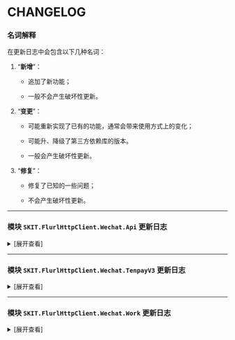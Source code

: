 ﻿# CHANGELOG

### 名词解释

在更新日志中会包含以下几种名词：

1.  “**新增**”：

    -   追加了新功能；

    -   一般不会产生破坏性更新。

2.  “**变更**”：

    -   可能重新实现了已有的功能，通常会带来使用方式上的变化；

    -   可能升、降级了第三方依赖库的版本。

    -   一般会产生破坏性更新。

3.  “**修复**”：

    -   修复了已知的一些问题；

    -   不会产生破坏性更新。

---

### 模块 `SKIT.FlurlHttpClient.Wechat.Api` 更新日志

<details>

<summary>[展开查看]</summary>

-   Release 2.4.0

    -   **新增**：新增获取小程序插件用户的唯一标识相关接口。

    -   **新增**：随官方更新扫描二维码打开小程序的相关接口模型。

    -   **新增**：随官方更新物流助手相关接口模型。

    -   **变更**：升级公共组件。

-   Release 2.3.0

    -   **新增**：新增第三方平台代公众号发起网页授权相关接口。

-   Release 2.2.1

    -   **修复**：修复获取会员卡信息接口模型的字段缺失问题。（[Gitee PR #3](https://gitee.com/fudiwei/DotNetCore.SKIT.FlurlHttpClient.Wechat/pulls/3)）。

-   Release 2.2.0

    -   **新增**：新增小程序硬件设备相关接口。

    -   **新增**：新增小程序用户交易类投诉相关接口。

    -   **新增**：新增自定义交易组件商品系统下架回调通知的事件模型。

    -   **变更**：随官方标记获取用户信息相关接口或字段为废弃。

-   Release 2.1.0

    -   **新增**：新增第三方平台服务器域名相关接口。

    -   **新增**：新增第三方平台小程序用户隐私保护指引相关接口。

-   Release 2.0.1

    -   **修复**：修复部分回调通知事件模型字段缺失的问题。

-   Release 2.0.0

    -   **新增**：适配 .NET 6.0。

    -   **变更**：升级核心库。

-   Release 1.12.0

    -   **新增**：新增网络检测相关接口。

    -   **新增**：新增 OpenAPI 管理相关接口。

-   Release 1.11.0

    -   **新增**：新增草稿箱相关接口。

    -   **新增**：新增发布能力相关接口。

    -   **新增**：随官方更新客服消息相关接口模型。

    -   **新增**：随官方更新自定义菜单相关接口模型。

-   Release 1.10.1

    -   **修复**：修复 XmlSerializer 潜在的内存泄漏问题。（[GitHub Issue #11](https://github.com/fudiwei/DotNetCore.SKIT.FlurlHttpClient.Wechat/issues/11)）

-   Release 1.10.0

    -   **新增**：新增第三方平台申请开通直播相关接口。

    -   **新增**：新增小程序联盟定向计划推广相关接口。

    -   **新增**：新增小程序联盟自定义用户参数管理相关接口。

    -   **新增**：随官方更新小程序联盟推客端相关接口模型。

    -   **修复**：修复 AES 解密结果结尾有冗余的空白字符问题。

-   Release 1.9.0

    -   **新增**：新增标准版交易组件售后相关接口。

    -   **新增**：新增标准版交易组件验证二维码相关接口。

    -   **新增**：新增自定义交易组件推广员相关接口。

    -   **新增**：随官方更新个性化菜单相关接口模型。

    -   **新增**：随官方更新用户信息相关接口模型。

    -   **变更**：重命名生成 JS-SDK 客户端签名参数的扩展方法。

-   Release 1.8.0

    -   **新增**：新增交易组件修改订单价格相关接口。

    -   **新增**：新增交易组件修改订单备注相关接口。

    -   **新增**：新增交易组件资金管理相关接口。

    -   **新增**：新增自定义交易组件完成接入任务相关接口。

    -   **新增**：新增自定义交易组件免审核更新商品字段相关接口。

    -   **新增**：新增自定义交易组件按推广员或分享者获取订单相关接口。

    -   **新增**：随官方更新自定义交易组件售后相关接口模型。

    -   **新增**：新增场景审核、分享员变更、用户领券相关的回调通知事件模型。

    -   **新增**：新增自定义交易组件优惠券相关接口。

    -   **新增**：新增微信物流服务消息组件相关接口。

-   Release 1.7.0

    -   **新增**：新增小程序检查加密信息是否由微信生成的接口。

    -   **新增**：新增小程序发送统一消息的接口。（[GitHub Issue #6](https://github.com/fudiwei/DotNetCore.SKIT.FlurlHttpClient.Wechat/issues/6)）

    -   **新增**：新增 AES 解密工具类。

-   Release 1.6.0

    -   **新增**：新增小程序发送订阅消息的接口。（[Gitee Issue #I47D5T](https://gitee.com/fudiwei/DotNetCore.SKIT.FlurlHttpClient.Wechat/issues/I47D5T)）

    -   **变更**：调整 `IXmlSerializable`、`IJsonSerializable` 接口定义。

-   Release 1.5.0

    -   **变更**：升级核心库。

    -   **修复**：修复潜在的 XXE 漏洞风险。

-   Release 1.4.1

    -   **修复**：修复部分场景下生成微信回调通知事件签名错误的问题。（[GitHub Issue #4](https://github.com/fudiwei/DotNetCore.SKIT.FlurlHttpClient.Wechat/issues/4)）

-   Release 1.4.0

    -   **新增**：新增第三方平台代云开发相关接口。

    -   **新增**：随官方更新内容安全相关字段。

-   Release 1.3.5

    -   **修复**：修复获取图文素材接口模型的字段缺失问题。（[Gitee Issue #I43QPI](https://gitee.com/fudiwei/DotNetCore.SKIT.FlurlHttpClient.Wechat/issues/I43QPI)）

-   Release 1.3.4

    -   **修复**：修复安全模式下反序列化微信回调通知事件的问题。

-   Release 1.3.3

    -   **新增**：新增验证微信回调通知事件签名的扩展方法。

-   Release 1.3.2

    -   **新增**：反序列化微信回调通知事件模型时支持 `WechatApiEvent` 基类，以便业务逻辑判断。

-   Release 1.3.1

    -   **修复**：修复自定义交易组件获取快递公司列表接口的模型定义错误。（[Gitee Issue #I43AM2](https://gitee.com/fudiwei/DotNetCore.SKIT.FlurlHttpClient.Wechat/issues/I43AM2)）

-   Release 1.3.0

    -   **新增**：新增序列化回调通知事件实体类的扩展方法。

    -   **新增**：反序列化微信回调通知事件模型时支持安全模式。

    -   **修复**：修复部分微信回调通知事件模型反序列化的问题。

-   Release 1.2.1

    -   **修复**：修复生成小程序码接口的模型定义错误。（[Gitee Issue #I42XC0](https://gitee.com/fudiwei/DotNetCore.SKIT.FlurlHttpClient.Wechat/issues/I42XC0)）

-   Release 1.2.0

    -   **新增**：新增 `WechatApiClient.Credentials` 属性。

    -   **变更**：移除 `WechatApiClient.FlurlJsonSerializer` 属性。

-   Release 1.1.0

    -   **新增**：新增小程序获取用户加密 Key 相关接口。

    -   **新增**：新增小程序生成 ShortLink 相关接口。

-   Release 1.0.1

    -   **新增**：新增 `WechatApiClient.CreateRequest()` 方法。

-   Release 1.0.0

    -   首次发布。

</details>

---

### 模块 `SKIT.FlurlHttpClient.Wechat.TenpayV3` 更新日志

<details>

<summary>[展开查看]</summary>

-   Release 2.3.0

    -   **新增**：新增银行组件相关接口。

    -   **变更**：升级公共组件。

-   Release 2.2.2

    -   **修复**：修复二级商户进件提交申请单接口因 URL 结尾反斜杠问题而无法正常请求的问题。（[GitHub Issue #19](https://github.com/fudiwei/DotNetCore.SKIT.FlurlHttpClient.Wechat/issues/19)）

-   Release 2.2.1

    -   **修复**：修复空响应时无法正确反序列化的问题。

-   Release 2.2.0

    -   **新增**：新增会员卡相关接口。

-   Release 2.1.3

    -   **修复**：修复部分响应模型解密敏感数据字段时抛出异常的问题。（[GitHub Issue #17](https://github.com/fudiwei/DotNetCore.SKIT.FlurlHttpClient.Wechat/issues/17)）

-   Release 2.1.2

    -   **修复**：修复部分嵌套类型中属性的敏感数据不能自动加密的问题。（[Gitee Issue #I4K40Y](https://gitee.com/fudiwei/DotNetCore.SKIT.FlurlHttpClient.Wechat/issues/I4K40Y)）

    -   **修复**：修复 `CertificateEntry` 不支持 JSON 反序列化的问题。（[Gitee Issue #I4KP8H](https://gitee.com/fudiwei/DotNetCore.SKIT.FlurlHttpClient.Wechat/issues/I4KP8H)）

-   Release 2.1.1

    -   **修复**：修复部分请求模型加密敏感数据字段时抛出异常的问题。（[Gitee Issue #I4JIZC](https://gitee.com/fudiwei/DotNetCore.SKIT.FlurlHttpClient.Wechat/issues/I4JIZC)）

-   Release 2.1.0

    -   **新增**：新增商户平台处置通知相关接口。

    -   **新增**：随官方更新消费者投诉相关接口模型。

    -   **新增**：新增基于反射和特性的自动加密请求中敏感信息字段的功能。

    -   **新增**：新增基于反射和特性的自动解密响应中敏感信息字段的功能。

    -   **变更**：移除原有的解密响应中敏感信息字段的扩展方法。

-   Release 2.0.3

    -   **修复**：修复创建代金券批次相关接口的请求模型定义错误。（[Gitee Issue #I4ITW6](https://gitee.com/fudiwei/DotNetCore.SKIT.FlurlHttpClient.Wechat/issues/I4ITW6)）

-   Release 2.0.2

    -   **修复**：修复发放代金券批次相关接口的请求模型定义错误。（[Gitee Issue #I4IJDR](https://gitee.com/fudiwei/DotNetCore.SKIT.FlurlHttpClient.Wechat/issues/I4IJDR)）

-   Release 2.0.1

    -   **变更**：升级外部依赖库 `Portable.BouncyCastle`。

    -   **修复**：修复查询代金券相关接口的响应模型定义错误。（[Gitee Issue #I4HRYL](https://gitee.com/fudiwei/DotNetCore.SKIT.FlurlHttpClient.Wechat/issues/I4HRYL)）

-   Release 2.0.0

    -   **新增**：随官方更新商家券相关接口模型。

    -   **新增**：适配 .NET 6.0。

    -   **变更**：升级核心库。

-   Release 1.8.2

    -   **新增**：新增商户申请获取微信支付分对账单相关接口。

    -   **修复**：修复部分请求模型中可空字段的初值问题。（[Gitee Issue #I4BF0K](https://gitee.com/fudiwei/DotNetCore.SKIT.FlurlHttpClient.Wechat/issues/I4BF0K)）

-   Release 1.8.1

    -   **修复**：修复查询分账结果接口的调用时参数缺失问题。（[Gitee Issue #I4BITZ](https://gitee.com/fudiwei/DotNetCore.SKIT.FlurlHttpClient.Wechat/issues/I4BITZ)）

-   Release 1.8.0

    -   **新增**：新增消费者投诉下载图片相关接口。

    -   **新增**：随官方更新消费者投诉接口相关字段。

-   Release 1.7.0

    -   **变更**：升级核心库。

-   Release 1.6.0

    -   **新增**：新增银行定向促活相关接口。

-   Release 1.5.4

    -   **修复**：修复特约商户进件提交申请单接口请求模型定义错误的问题。（[Gitee Issue #I45RRM](https://gitee.com/fudiwei/DotNetCore.SKIT.FlurlHttpClient.Wechat/issues/I45RRM)）

-   Release 1.5.2

    -   **修复**：修复特约商户进件提交申请单接口因 URL 结尾反斜杠问题而无法正常请求的问题。（[Gitee Issue #I45QFY](https://gitee.com/fudiwei/DotNetCore.SKIT.FlurlHttpClient.Wechat/issues/I45QFY)）

-   Release 1.5.1

    -   **修复**：修复部分接口模型因继承问题在使用 System.Text.Json 时序列化有误的问题。（[Gitee Issue #I45C27](https://gitee.com/fudiwei/DotNetCore.SKIT.FlurlHttpClient.Wechat/issues/I45C27)）

-   Release 1.5.0

    -   **新增**：新增微信支付分停车服务相关接口。

    -   **新增**：随官方更新电商分账、连锁品牌分账接口相关字段。

-   Release 1.4.2

    -   **变更**：验证响应或回调通知签名时不再抛出异常。

-   Release 1.4.0

    -   **新增**：新增获取分账账单相关接口。

    -   **新增**：随官方更新分账、服务商分账接口相关字段。

    -   **新增**：新增 `WechatTenpayV3Client.Credentials` 属性。

    -   **变更**：移除 `WechatTenpayV3Client.FlurlJsonSerializer` 属性。

    -   **变更**：移除 `ICertificateStorer` 接口，新增 `CertificateManager` 抽象类。

    -   **修复**：修复部分场景下生成请求签名的错误。（[GitHub Issue #2](https://github.com/fudiwei/DotNetCore.SKIT.FlurlHttpClient.Wechat/issues/2)）

-   Release 1.3.1

    -   **新增**：新增批量转账到零钱相关接口。

    -   **新增**：新增服务商批量转账到零钱相关接口。

    -   **新增**：新增 `ICertificateStorer` 接口，并基于此重新实现验签的扩展方法。（[GitHub Issue #1](https://github.com/fudiwei/DotNetCore.SKIT.FlurlHttpClient.Wechat/issues/1)）

-   Release 1.2.1

    -   **新增**：新增 `WechatTenpayV3Client.CreateRequest()` 方法。

-   Release 1.2.0

    -   **变更**：调整包含需加解密字段的接口模型，去除 _EncryptedData_ 的字段名结尾。

-   Release 1.1.0

    -   **新增**：新增分账相关接口。

-   Release 1.0.1

    -   **新增**：随官方更新服务商提现、服务商结算账户接口相关字段。

    -   **修复**：修复调起支付所需参数签名生成错误。（[Gitee Issue #I3YY2C](https://gitee.com/fudiwei/DotNetCore.SKIT.FlurlHttpClient.Wechat/issues/I3YY2C)）

-   Release 1.0.0

    -   首次发布。

</details>

---

### 模块 `SKIT.FlurlHttpClient.Wechat.Work` 更新日志

<details>

<summary>[展开查看]</summary>

-   Release 2.2.1

    -   **修复**：修复部门次序值可能溢出的问题。

-   Release 2.2.0

    -   **新增**：新增会议室预定的回调通知事件模型。

    -   **新增**：新增根据会议 ID 查询会议室预订详情的相关接口。

-   Release 2.1.0

    -   **新增**：随官方更新企业通讯录成员相关接口模型。

    -   **新增**：新增代开发应用 ExternalUserId 转换接口。

    -   **新增**：适配企业微信帐号 ID 安全性全面升级。

    -   **修复**：修复部分回调通知事件模型字段缺失的问题。

-   Release 2.0.0

    -   **新增**：适配 .NET 6.0。

    -   **变更**：升级核心库。

-   Release 1.4.0

    -   **新增**：新增微信客服相关接口。

    -   **新增**：随官方更新发送应用消息相关接口模型。

    -   **新增**：新增获取设备打卡数据相关接口。

    -   **新增**：新增管理员变更相关的回调通知事件模型。

-   Release 1.3.4

    -   **修复**：修复应用消息相关接口的调用时参数缺失问题。（[GitHub Issue #10](https://github.com/fudiwei/DotNetCore.SKIT.FlurlHttpClient.Wechat/issues/10)）

-   Release 1.3.3

    -   **修复**：修复批量获取客户详情时的请求模型定义错误。（[GitHub PR #9](https://github.com/fudiwei/DotNetCore.SKIT.FlurlHttpClient.Wechat/pull/9)）

-   Release 1.3.2

    -   **修复**：修复创建或获取通讯录成员时的请求模型定义错误。（[GitHub Issue #8](https://github.com/fudiwei/DotNetCore.SKIT.FlurlHttpClient.Wechat/issues/8)）

-   Release 1.3.1

    -   **修复**：修复获取服务商凭证接口请求模型定义错误。（[GitHub PR #5](https://github.com/fudiwei/DotNetCore.SKIT.FlurlHttpClient.Wechat/pull/5)）

-   Release 1.3.0

    -   **新增**：新增通讯录异步导出相关接口。

    -   **新增**：新增获取选人 Ticket 对应的用户相关接口。

    -   **新增**：新增客户联系规则组相关接口。

    -   **新增**：新增客户朋友圈规则组相关接口。

    -   **新增**：新增获取学校应用可使用的家长范围相关接口。

    -   **新增**：随官方更新获取群聊数据统计数据接口相关字段。

    -   **新增**：随官方更新企业通讯录接口相关字段。

    -   **新增**：随官方更新客户标签回调通知事件回调模型。

    -   **新增**：随官方更新企业客户回调通知事件回调模型。

    -   **变更**：升级核心库。

    -   **修复**：修复潜在的 XXE 漏洞风险。

-   Release 1.2.3

    -   **修复**：修复部分场景下生成微信回调通知事件签名错误的问题。（[GitHub Issue #4](https://github.com/fudiwei/DotNetCore.SKIT.FlurlHttpClient.Wechat/issues/4)）

-   Release 1.2.2

    -   **新增**：新增序列化回调通知事件实体类的扩展方法。

    -   **新增**：反序列化企业微信回调通知事件模型时支持安全模式。

    -   **修复**：修复部分企业微信回调通知事件模型反序列化的问题。

-   Release 1.2.0

    -   **新增**：新增 `WechatWorkClient.Credentials` 属性。

    -   **变更**：移除 `WechatWorkClient.FlurlJsonSerializer` 属性。

-   Release 1.1.0

    -   **新增**：随官方更新客户联系接口相关字段。

    -   **新增**：新增班级收款相关接口。

-   Release 1.0.1

    -   **新增**：新增 `WechatWorkClient.CreateRequest()` 方法。

    -   **新增**：新增企业微信小程序相关接口。

-   Release 1.0.0

    -   首次发布。

</details>
